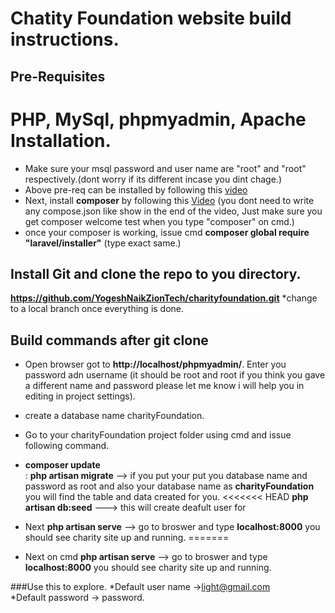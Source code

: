 # Chatity Foundation website build instructions.

## Pre-Requisites

# PHP, MySql, phpmyadmin, Apache Installation.
* Make sure your msql password and user name are "root" and "root" respectively.(dont worry if its different incase you dint chage.)
* Above pre-req can be installed by following this <a href="https://www.youtube.com/watch?v=dfly7eNym4Y">video<a/>
* Next, install **composer** by following this <a href="https://www.youtube.com/watch?v=ZocYVPP3nQY">Video</a> (you dont need to write any compose.json like show in the end of the video, Just make sure you get composer welcome test when you type "composer" on cmd.)
* once your composer is working, issue cmd **composer global require "laravel/installer"** (type exact same.)

## Install Git and clone the repo to you directory.
**https://github.com/YogeshNaikZionTech/charityfoundation.git**
*change to a local branch once everything is done.


## Build commands after git clone
* Open browser got to **http://localhost/phpmyadmin/**. Enter you password adn username (it should be root and root if you think you gave a different name and password please let me know i will help you in editing in project settings).
* create a database name charityFoundation.
* Go to your charityFoundation project folder using cmd and issue following command.
* **composer update** <br>:
**php artisan migrate** --> if you put your put you database name and password as root and also your database name as **charityFoundation** you will find the table and data created for you.
<<<<<<< HEAD
**php artisan db:seed** ---> this will create deafult user for 
* Next **php artisan serve** --> go to broswer and type **localhost:8000** you should see charity site up and running.
=======
 
* Next on cmd **php artisan serve** --> go to broswer and type **localhost:8000** you should see charity site up and running.
    


###Use this to explore.
*Default user name ->light@gmail.com<br>
*Default password -> password.



